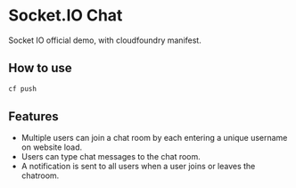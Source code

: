 # Socket.IO Chat

Socket IO official demo, with cloudfoundry manifest.

## How to use

```bash
cf push
```

## Features

- Multiple users can join a chat room by each entering a unique username
on website load.
- Users can type chat messages to the chat room.
- A notification is sent to all users when a user joins or leaves
the chatroom.
